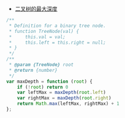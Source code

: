 - [二叉树的最大深度](https://leetcode-cn.com/problems/er-cha-shu-de-shen-du-lcof/)

```ts
/**
 * Definition for a binary tree node.
 * function TreeNode(val) {
 *     this.val = val;
 *     this.left = this.right = null;
 * }
 */
/**
 * @param {TreeNode} root
 * @return {number}
 */
var maxDepth = function (root) {
    if (!root) return 0
    var leftMax = maxDepth(root.left)
    var rightMax = maxDepth(root.right)
    return Math.max(leftMax, rightMax) + 1
};
```
